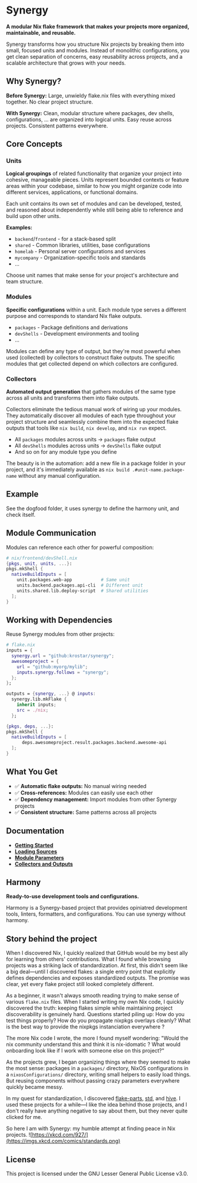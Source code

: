 # Synergy

**A modular Nix flake framework that makes your projects more organized, maintainable, and reusable.**

Synergy transforms how you structure Nix projects by breaking them into small, focused units and modules. Instead of monolithic configurations, you get clean separation of concerns, easy reusability across projects, and a scalable architecture that grows with your needs.

## Why Synergy?

**Before Synergy:** Large, unwieldy flake.nix files with everything mixed together. No clear project structure.

**With Synergy:** Clean, modular structure where packages, dev shells, configurations, ... are organized into logical units. Easy reuse across projects. Consistent patterns everywhere.

## Core Concepts

### Units

**Logical groupings** of related functionality that organize your project into cohesive, manageable pieces. Units represent bounded contexts or feature areas within your codebase, similar to how you might organize code into different services, applications, or functional domains.

Each unit contains its own set of modules and can be developed, tested, and reasoned about independently while still being able to reference and build upon other units.

**Examples:**

- `backend`/`frontend` - for a stack-based split
- `shared` - Common libraries, utilities, base configurations
- `homelab` - Personal server configurations and services
- `mycompany` - Organization-specific tools and standards
- ...

Choose unit names that make sense for your project's architecture and team structure.

### Modules

**Specific configurations** within a unit. Each module type serves a different purpose and corresponds to standard Nix flake outputs.

- `packages` - Package definitions and derivations
- `devShells` - Development environments and tooling
- ...

Modules can define any type of output, but they're most powerful when used (collected) by collectors to construct flake outputs. The specific modules that get collected depend on which collectors are configured.

### Collectors

**Automated output generation** that gathers modules of the same type across all units and transforms them into flake outputs.

Collectors eliminate the tedious manual work of wiring up your modules. They automatically discover all modules of each type throughout your project structure and seamlessly combine them into the expected flake outputs that tools like `nix build`, `nix develop`, and `nix run` expect.

- All `packages` modules across units → `packages` flake output
- All `devShells` modules across units → `devShells` flake output
- And so on for any module type you define

The beauty is in the automation: add a new file in a package folder in your project, and it's immediately available as `nix build .#unit-name.package-name` without any manual configuration.

## Example

See the dogfood folder, it uses synergy to define the harmony unit, and check itself.

## Module Communication

Modules can reference each other for powerful composition:

```nix
# nix/frontend/devShell.nix
{pkgs, unit, units, ...}:
pkgs.mkShell {
  nativeBuildInputs = [
    unit.packages.web-app           # Same unit
    units.backend.packages.api-cli  # Different unit
    units.shared.lib.deploy-script  # Shared utilities
  ];
}
```

## Working with Dependencies

Reuse Synergy modules from other projects:

```nix
# flake.nix
inputs = {
  synergy.url = "github:krostar/synergy";
  awesomeproject = {
    url = "github:myorg/mylib";
    inputs.synergy.follows = "synergy";
  };
};

outputs = {synergy, ...} @ inputs:
  synergy.lib.mkFlake {
    inherit inputs;
    src = ./nix;
  };
```

```nix
{pkgs, deps, ...}:
pkgs.mkShell {
  nativeBuildInputs = [
      deps.awesomeproject.result.packages.backend.awesome-api
  ];
}
```

## What You Get

- ✅ **Automatic flake outputs:** No manual wiring needed
- ✅ **Cross-references:** Modules can easily use each other
- ✅ **Dependency management:** Import modules from other Synergy projects
- ✅ **Consistent structure:** Same patterns across all projects

## Documentation

- **[Getting Started](./docs/1_getting-started.md)**
- **[Loading Sources](./docs/2_loading-sources.md)**
- **[Module Parameters](./docs/3_module-parameters.md)**
- **[Collectors and Outputs](./docs/4_collectors-and-outputs.md)**

## Harmony

**Ready-to-use development tools and configurations.**

Harmony is a Synergy-based project that provides opiniatred development tools, linters, formatters, and configurations. You can use synergy without harmony.

## Story behind the project

When I discovered Nix, I quickly realized that GitHub would be my best ally for learning from others' contributions. What I found while browsing projects was a striking lack of standardization. At first, this didn't seem like a big deal—until I discovered flakes: a single entry point that explicitly defines dependencies and exposes standardized outputs. The promise was clear, yet every flake project still looked completely different.

As a beginner, it wasn't always smooth reading trying to make sense of various `flake.nix` files. When I started writing my own Nix code, I quickly discovered the truth: keeping flakes simple while maintaining project discoverability is genuinely hard. Questions started piling up: How do you test things properly? How do you propagate nixpkgs overlays cleanly? What is the best way to provide the nixpkgs instanciation everywhere ?

The more Nix code I wrote, the more I found myself wondering: "Would the nix community understand this and think it is nix-idomatic ? What would onboarding look like if I work with someone else on this project?"

As the projects grew, I began organizing things where they seemed to make the most sense: packages in a `packages/` directory, NixOS configurations in a `nixosConfigurations/` directory, writing small helpers to easily load things. But reusing components without passing crazy parameters everywhere quickly became messy.

In my quest for standardization, I discovered [flake-parts](https://flake.parts/), [std](https://github.com/divnix/std), and [hive](https://github.com/divnix/hive). I used these projects for a while—I like the idea behind those projects, and I don't really have anything negative to say about them, but they never quite clicked for me.

So here I am with Synergy: my humble attempt at finding peace in Nix projects.
![https://xkcd.com/927/](https://imgs.xkcd.com/comics/standards.png)

## License

This project is licensed under the GNU Lesser General Public License v3.0.
